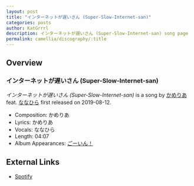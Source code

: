 ```yaml
---
layout: post
title: "インターネットが遅いさん (Super-Slow-Internet-san)"
categories: posts
author: KatGrrrl
description: インターネットが遅いさん (Super-Slow-Internet-san) song page
permalink: camellia/discography/:title
---
```


## Overview

### インターネットが遅いさん (Super-Slow-Internet-san)

*インターネットが遅いさん (Super-Slow-Internet-san)* is a song by [かめりあ](<{% link postsWiki/_posts/2023-12-10-camellia.md %}>) feat. [ななひら](#) first released on 2019-08-12.

* Composition: かめりあ
* Lyrics: かめりあ
* Vocals: ななひら
* Length: 04:07
* Album Appearances: [ごーいん！](<{% link postsInclude/_posts/camellia/albums/Goin/2023-12-21-Goin.md %}>)

## External Links

* [Spotify](https://open.spotify.com/track/2oGfxSUjuytuPLj1Xn1NxV?si=a7189e7e2cab4ee8)
